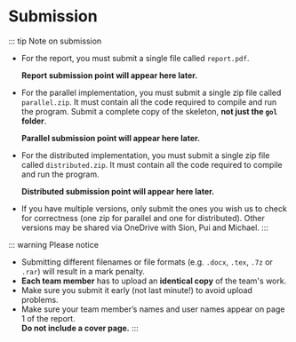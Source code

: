 # Submission

::: tip Note on submission

- For the report, you must submit a single file called `report.pdf`.

  **Report submission point will appear here later.**

  <!-- [**Report submission point**](https://www.ole.bris.ac.uk/webapps/assignment/uploadAssignment?content_id=_8308812_1&course_id=_257215_1&group_id=&mode=cpview) -->

- For the parallel implementation, you must submit a single zip file called `parallel.zip`. It must contain all the code required to compile and run the program. Submit a complete copy of the skeleton, **not just the `gol` folder**.

  **Parallel submission point will appear here later.**

  <!-- [**Parallel submission point**](https://www.ole.bris.ac.uk/webapps/assignment/uploadAssignment?content_id=_8309899_1&course_id=_257215_1&group_id=&mode=cpview) -->

- For the distributed implementation, you must submit a single zip file called `distributed.zip`. It must contain all the code required to compile and run the program.

  **Distributed submission point will appear here later.**

  <!-- [**Distributed submission point**](https://www.ole.bris.ac.uk/webapps/assignment/uploadAssignment?content_id=_8309900_1&course_id=_257215_1&group_id=&mode=cpview) -->

- If you have multiple versions, only submit the ones you wish us to check for correctness (one zip for parallel and one for distributed). Other versions may be shared via OneDrive with Sion, Pui and Michael.
:::

::: warning Please notice

- Submitting different filenames or file formats (e.g. `.docx`, `.tex`, `.7z` or `.rar`) will result in a mark penalty.
- **Each team member** has to upload an **identical copy** of the team's work.
- Make sure you submit it early (not last minute!) to avoid upload problems.
- Make sure your team member’s names and user names appear on page 1 of the report.\
**Do not include a cover page.**
:::
